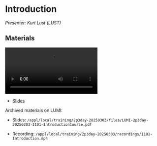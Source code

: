 # Introduction

*Presenter: Kurt Lust (LUST)*

## Materials

<!--
Materials will be made available after the lecture
-->

<video src="https://462000265.lumidata.eu/2p3day-20250303/recordings/I101-Introduction.mp4" controls="controls"></video>

<!--
-   A video recording will follow.
-->

-   [Slides](https://462000265.lumidata.eu/2p3day-20250303/files/LUMI-2p3day-20250303-I101-IntroductionCourse.pdf)

Archived materials on LUMI:

-   Slides: `/appl/local/training/2p3day-20250303/files/LUMI-2p3day-20250303-I101-IntroductionCourse.pdf`

-   Recording: `/appl/local/training/2p3day-20250303/recordings/I101-Introduction.mp4`


